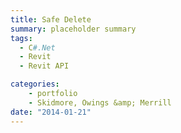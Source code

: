 ```yaml
---
title: Safe Delete
summary: placeholder summary
tags:
  - C#.Net
  - Revit
  - Revit API

categories:
    - portfolio
    - Skidmore, Owings &amp; Merrill
date: "2014-01-21"
---
```

